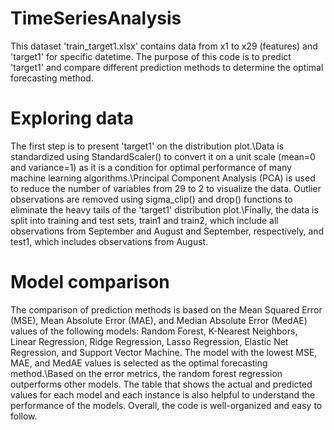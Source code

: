 # TimeSeriesAnalysis
This dataset 'train_target1.xlsx' contains data from x1 to x29 (features) and 'target1' for specific datetime. The purpose of this code is to predict 'target1' and compare different prediction methods to determine the optimal forecasting method.

# Exploring data
The first step is to present 'target1' on the distribution plot.\Data is standardized using StandardScaler() to convert it on a unit scale (mean=0 and variance=1) as it is a condition for optimal performance of many machine learning algorithms.\Principal Component Analysis (PCA) is used to reduce the number of variables from 29 to 2 to visualize the data. Outlier observations are removed using sigma_clip() and drop() functions to eliminate the heavy tails of the 'target1' distribution plot.\Finally, the data is split into training and test sets, train1 and train2, which include all observations from September and August and September, respectively, and test1, which includes observations from August.

# Model comparison
The comparison of prediction methods is based on the Mean Squared Error (MSE), Mean Absolute Error (MAE), and Median Absolute Error (MedAE) values of the following models: Random Forest, K-Nearest Neighbors, Linear Regression, Ridge Regression, Lasso Regression, Elastic Net Regression, and Support Vector Machine. The model with the lowest MSE, MAE, and MedAE values is selected as the optimal forecasting method.\Based on the error metrics, the random forest regression outperforms other models. The table that shows the actual and predicted values for each model and each instance is also helpful to understand the performance of the models. Overall, the code is well-organized and easy to follow.
